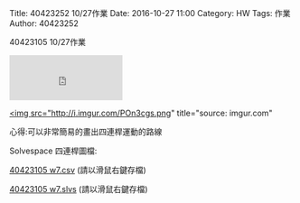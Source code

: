 Title: 40423252 10/27作業
Date: 2016-10-27 11:00
Category: HW
Tags: 作業
Author: 40423252

40423105 10/27作業
<iframe src="https://www.facebook.com/plugins/like.php?href=https%3A%2F%2F40423105.github.io%2F2016fallcadp_hw%2F%23%2F&width=200&layout=standard&action=like&show_faces=true&share=true&height=80&appId" width="200" height="80" style="border:none;overflow:hidden" scrolling="no" frameborder="0" allowTransparency="true"></iframe>

<!-- PELICAN_END_SUMMARY -->

<a href="http://imgur.com/POn3cgs"><img src="http://i.imgur.com/POn3cgs.png" title="source: imgur.com"</a>
<p> 心得:可以非常簡易的畫出四連桿運動的路線</p>
<p>Solvespace 四連桿圖檔:</p>
<p><a href="./../w7/40423105 w7.csv">40423105 w7.csv</a> (請以滑鼠右鍵存檔)</p>
<p><a href="./../w7/40423105 w7.slvs">40423105 w7.slvs</a> (請以滑鼠右鍵存檔)</p>